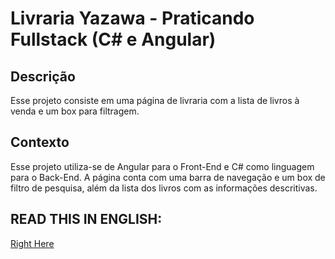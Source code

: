 # Livraria Yazawa - Praticando Fullstack (C# e Angular)

## Descrição
Esse projeto consiste em uma página de livraria com a lista de livros à venda e um box para filtragem.

## Contexto
Esse projeto utiliza-se de Angular para o Front-End e C# como linguagem para o Back-End. A página conta com uma barra de navegação e um box de filtro de pesquisa, além da lista dos livros com as informações descritivas.

## READ THIS IN ENGLISH:
[Right Here](#)
